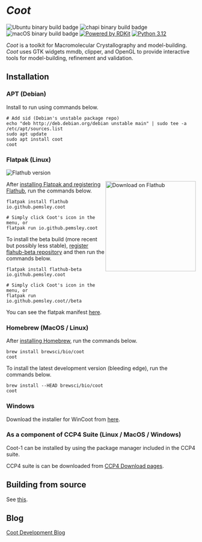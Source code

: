 # *Coot*

![Ubuntu binary build badge](https://github.com/pemsley/coot/actions/workflows/build-coot-ubuntu.yml/badge.svg)
![chapi binary build badge](https://github.com/pemsley/coot/actions/workflows/build-libcootapi-ubuntu.yml/badge.svg)
![macOS binary build badge](https://github.com/pemsley/coot/actions/workflows/build-coot-macos.yml/badge.svg)
[![Powered by RDKit](https://img.shields.io/badge/Powered%20by-RDKit-3838ff.svg?logo=data:image/png;base64,iVBORw0KGgoAAAANSUhEUgAAABAAAAAQBAMAAADt3eJSAAAABGdBTUEAALGPC/xhBQAAACBjSFJNAAB6JgAAgIQAAPoAAACA6AAAdTAAAOpgAAA6mAAAF3CculE8AAAAFVBMVEXc3NwUFP8UPP9kZP+MjP+0tP////9ZXZotAAAAAXRSTlMAQObYZgAAAAFiS0dEBmFmuH0AAAAHdElNRQfmAwsPGi+MyC9RAAAAQElEQVQI12NgQABGQUEBMENISUkRLKBsbGwEEhIyBgJFsICLC0iIUdnExcUZwnANQWfApKCK4doRBsKtQFgKAQC5Ww1JEHSEkAAAACV0RVh0ZGF0ZTpjcmVhdGUAMjAyMi0wMy0xMVQxNToyNjo0NyswMDowMDzr2J4AAAAldEVYdGRhdGU6bW9kaWZ5ADIwMjItMDMtMTFUMTU6MjY6NDcrMDA6MDBNtmAiAAAAAElFTkSuQmCC)](https://www.rdkit.org/)
[![Python 3.12](https://img.shields.io/badge/python-3.12-blue.svg)](https://www.python.org/downloads/release/python-3129/)

*Coot* is a toolkit for Macromolecular Crystallography and
model-building.  *Coot* uses GTK widgets
mmdb, clipper, and OpenGL to provide interactive tools for model-building,
refinement and validation.

## Installation

### APT (Debian)

Install to run using commands below.

```shell
# Add sid (Debian's unstable package repo)
echo "deb http://deb.debian.org/debian unstable main" | sudo tee -a /etc/apt/sources.list
sudo apt update
sudo apt install coot
coot
```

### Flatpak (Linux)

![Flathub version](https://img.shields.io/flathub/v/io.github.pemsley.coot.svg?logo=flatpak&logoColor=white&color=blue&style=flat)

<div>
  <a href="https://flathub.org/apps/io.github.pemsley.coot">
    <img width='240' alt='Download on Flathub' src='https://dl.flathub.org/assets/badges/flathub-badge-en.svg' align="right"/>
  </a>
</div>

After [installing Flatpak and registering Flathub](https://flatpak.org/setup/), run the commands below.

```shell
flatpak install flathub io.github.pemsley.coot

# Simply click Coot's icon in the menu, or
flatpak run io.github.pemsley.coot
```

To install the beta build (more recent but possibly less stable), [register flahub-beta repository](https://github.com/flathub/io.github.pemsley.coot?tab=readme-ov-file#beta-build) and then run the commands below.

```shell
flatpak install flathub-beta io.github.pemsley.coot

# Simply click Coot's icon in the menu, or
flatpak run io.github.pemsley.coot//beta
```

You can see the flatpak manifest [here](https://github.com/flathub/io.github.pemsley.coot).

### Homebrew (MacOS / Linux)

After [installing Homebrew](https://brew.sh/), run the commands below.

```shell
brew install brewsci/bio/coot
coot
```

To install the latest development version (bleeding edge), run the commands below.

```shell
brew install --HEAD brewsci/bio/coot
coot
```

### Windows

Download the installer for WinCoot from [here](https://bernhardcl.github.io/coot/wincoot-download.html).

### As a component of CCP4 Suite (Linux / MacOS / Windows)

Coot-1 can be installed by using the package manager included in the CCP4 suite.

CCP4 suite is can be downloaded from [CCP4 Download pages](https://www.ccp4.ac.uk/download/).

## Building from source

See [this](https://www2.mrc-lmb.cam.ac.uk/personal/pemsley/coot/web/build-install-coot-from-scratch.html).

## Blog

[Coot Development Blog](https://pemsley.github.io/coot/ "Coot Development Blog")
